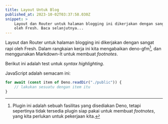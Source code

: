 ```yaml
---
title: Layout Untuk Blog
published_at: 2023-10-02T03:37:58.030Z
snippet: >
    Layout dan Router untuk halaman blogging ini dikerjakan dengan sangat rapi
    oleh Fresh. Baca selanjutnya...
---
```


Layout dan Router untuk halaman blogging ini dikerjakan dengan sangat rapi
oleh Fresh. Dalam rangkaian kerja ini kita mengabaikan deno-gfm[^deno-gfm], dan
menggunakan Markdown-It untuk membuat _footnotes_.

Berikut ini adalah test untuk _syntax highlighting_.

JavaScript adalah semacam ini:

```js
for await (const item of Deno.readDir("./public")) {
    // lakukan sesuatu dengan item itu
}
```


[^deno-gfm]: Plugin ini adalah sebuah fasilitas yang disediakan Deno, tetapi sepertinya
    tidak tersedia plugin siap pakai untuk membuat _footnotes_, yang kita perlukan untuk
    pekerjaan kita.



